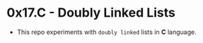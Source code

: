 # 0x17.C - Doubly Linked Lists
* This repo experiments with `doubly linked` lists in **C** language.
